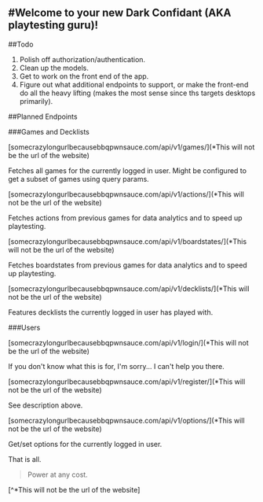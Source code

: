 #Welcome to your new Dark Confidant (AKA playtesting guru)!
---

##Todo
1. Polish off authorization/authentication.
2. Clean up the models.
3. Get to work on the front end of the app.
4. Figure out what additional endpoints to support, or make the front-end do all the heavy lifting (makes the most sense since ths targets desktops primarily).

##Planned Endpoints


###Games and Decklists

[somecrazylongurlbecausebbqpwnsauce.com/api/v1/games/](*This will not be the url of the website) 

Fetches all games for the currently logged in user.  Might be configured to get a subset of games using query params.


[somecrazylongurlbecausebbqpwnsauce.com/api/v1/actions/](*This will not be the url of the website) 

Fetches actions from previous games for data analytics and to speed up playtesting.


[somecrazylongurlbecausebbqpwnsauce.com/api/v1/boardstates/](*This will not be the url of the website) 

Fetches boardstates from previous games for data analytics and to speed up playtesting.

[somecrazylongurlbecausebbqpwnsauce.com/api/v1/decklists/](*This will not be the url of the website) 

Features decklists the currently logged in user has played with.


###Users

[somecrazylongurlbecausebbqpwnsauce.com/api/v1/login/](*This will not be the url of the website) 

If you don't know what this is for, I'm sorry... I can't help you there.


[somecrazylongurlbecausebbqpwnsauce.com/api/v1/register/](*This will not be the url of the website) 

See description above.

[somecrazylongurlbecausebbqpwnsauce.com/api/v1/options/](*This will not be the url of the website) 

Get/set options for the currently logged in user.



That is all.
> Power at any cost.

[^*This will not be the url of the website]
